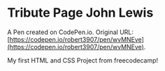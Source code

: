 # Tribute Page John Lewis

A Pen created on CodePen.io. Original URL: [https://codepen.io/robert3907/pen/wvMNEve](https://codepen.io/robert3907/pen/wvMNEve).

My first HTML and CSS Project from freecodecamp!
